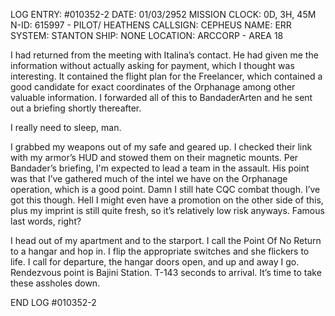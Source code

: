 LOG ENTRY: #010352-2
DATE: 01/03/2952
MISSION CLOCK: 0D, 3H, 45M
N-ID: 615997 - PILOT/ HEATHENS
CALLSIGN: CEPHEUS
NAME: ERR
SYSTEM: STANTON
SHIP: NONE
LOCATION: ARCCORP - AREA 18

  

I had returned from the meeting with Italina’s contact. He had given me the information without actually asking for payment, which I thought was interesting. It contained the flight plan for the Freelancer, which contained a good candidate for exact coordinates of the Orphanage among other valuable information. I forwarded all of this to BandaderArten and he sent out a briefing shortly thereafter.

  

I really need to sleep, man.

  

I grabbed my weapons out of my safe and geared up. I checked their link with my armor’s HUD and stowed them on their magnetic mounts. Per Bandader’s briefing, I'm expected to lead a team in the assault. His point was that I’ve gathered much of the intel we have on the Orphanage operation, which is a good point. Damn I still hate CQC combat though. I’ve got this though. Hell I might even have a promotion on the other side of this, plus my imprint is still quite fresh, so it’s relatively low risk anyways. Famous last words, right?

  

I head out of my apartment and to the starport. I call the Point Of No Return to a hangar and hop in. I flip the appropriate switches and she flickers to life. I call for departure, the hangar doors open, and up and away I go. Rendezvous point is Bajini Station. T-143 seconds to arrival. It’s time to take these assholes down.

  

END LOG #010352-2